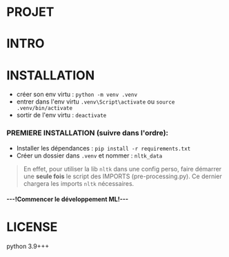 # PROJET
# INTRO
# INSTALLATION
- créer son env virtu : `python -m venv .venv` 
- entrer dans l'env virtu `.venv\Script\activate` ou `source .venv/bin/activate`
- sortir de l'env virtu : `deactivate`
### PREMIERE INSTALLATION (suivre dans l'ordre):
- Installer les dépendances : `pip install -r requirements.txt`
- Créer un dossier dans `.venv` et nommer : `nltk_data`
> En effet, pour utiliser la lib `nltk` dans une config perso, faire démarrer une **seule fois** le script des IMPORTS (pre-processing.py). Ce dernier chargera les imports `nltk` nécessaires.

#### ---!Commencer le développement ML!---
# LICENSE
python 3.9+++
